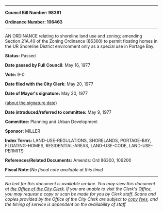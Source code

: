 

********

**Council Bill Number: 98391**
   
**Ordinance Number: 106463**
********

 AN ORDINANCE relating to shoreline land use and zoning; amending Section 21A.40 of the Zoning Ordinance (86300) to permit floating homes in the UR Shoreline District environment only as a special use in Portage Bay.

**Status:** Passed
   
**Date passed by Full Council:** May 16, 1977
   
**Vote:** 9-0
   
**Date filed with the City Clerk:** May 20, 1977
   
**Date of Mayor's signature:** May 20, 1977
   
[(about the signature date)](/~public/approvaldate.htm)
   
   
   
**Date introduced/referred to committee:** May 9, 1977
   
**Committee:** Planning and Urban Development
   
**Sponsor:** MILLER
   
   
**Index Terms:** LAND-USE-REGULATIONS, SHORELANDS, PORTAGE-BAY, FLOATING-HOMES, RESIDENTIAL-AREAS, LAND-USE-CODE, LAND-USE-PERMITS

**References/Related Documents:** Amends: Ord 86300, 106200

**Fiscal Note:**_(No fiscal note available at this time)_
********

_No text for this document is available on-line. You may view this document at [the Office of the City Clerk](http://www.seattle.gov/leg/clerk/contactUs.htm). If you are unable to visit the Clerk's Office, you may request a copy or scan be made for you by Clerk staff. Scans and copies provided by the Office of the City Clerk are subject to [copy fees](http://clerk.seattle.gov/~public/clerkfees.htm), and the timing of service is dependent on the availability of staff._


